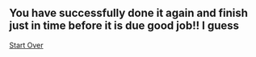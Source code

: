 You have successfully done it again and finish just in time before it is due good job!! I guess
---
[Start Over](../HavingHwDue.md)
